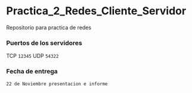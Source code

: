 # Practica_2_Redes_Cliente_Servidor
Repositorio para practica de redes

### Puertos de los servidores
TCP `12345`
UDP `54322`

### Fecha de entrega
`22 de Noviembre presentacion e informe`